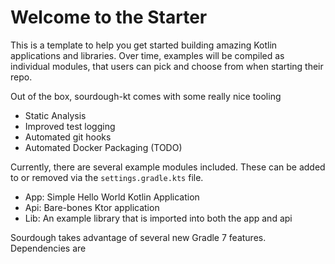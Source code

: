 # Welcome to the Starter 

This is a template to help you get started building amazing Kotlin applications and libraries.  Over time, examples
will be compiled as individual modules, that users can pick and choose from when starting their repo.
 
Out of the box, sourdough-kt comes with some really nice tooling 

- Static Analysis
- Improved test logging
- Automated git hooks
- Automated Docker Packaging (TODO)

Currently, there are several example modules included.  These
can be added to or removed via the `settings.gradle.kts` file.

- App: Simple Hello World Kotlin Application
- Api: Bare-bones Ktor application
- Lib: An example library that is imported into both the app and api

Sourdough takes advantage of several new Gradle 7 features.  Dependencies are 
